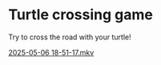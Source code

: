 
# Turtle crossing game
Try to cross the road with your turtle!

[2025-05-06 18-51-17.mkv](../../../../Videos/OBS%20Studio/2025-05-06%2018-51-17.mkv)